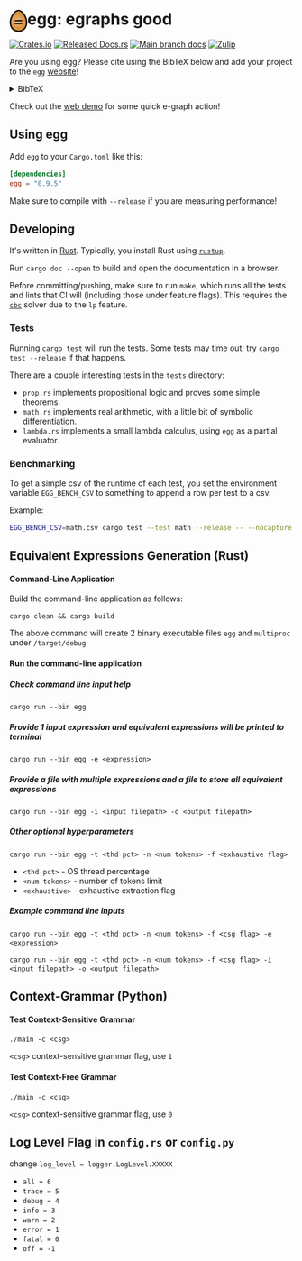 # <img src="doc/egg.svg" alt="egg logo" height="40" align="left"> egg: egraphs good

[![Crates.io](https://img.shields.io/crates/v/egg.svg)](https://crates.io/crates/egg)
[![Released Docs.rs](https://img.shields.io/crates/v/egg?color=blue&label=docs)](https://docs.rs/egg/)
[![Main branch docs](https://img.shields.io/badge/docs-main-blue)](https://egraphs-good.github.io/egg/egg/)
[![Zulip](https://img.shields.io/badge/zulip-join%20chat-blue)](https://egraphs.zulipchat.com)

Are you using egg?
Please cite using the BibTeX below and
add your project to the `egg`
[website](https://github.com/egraphs-good/egraphs-good.github.io)!

<details class="bibtex">
    <summary>BibTeX</summary>
    <code><pre>@article{2021-egg,
  author = {Willsey, Max and Nandi, Chandrakana and Wang, Yisu Remy and Flatt, Oliver and Tatlock, Zachary and Panchekha, Pavel},
  title = {egg: Fast and Extensible Equality Saturation},
  year = {2021},
  issue_date = {January 2021},
  publisher = {Association for Computing Machinery},
  address = {New York, NY, USA},
  volume = {5},
  number = {POPL},
  url = {https://doi.org/10.1145/3434304},
  doi = {10.1145/3434304},
  abstract = {An e-graph efficiently represents a congruence relation over many expressions. Although they were originally developed in the late 1970s for use in automated theorem provers, a more recent technique known as equality saturation repurposes e-graphs to implement state-of-the-art, rewrite-driven compiler optimizations and program synthesizers. However, e-graphs remain unspecialized for this newer use case. Equality saturation workloads exhibit distinct characteristics and often require ad-hoc e-graph extensions to incorporate transformations beyond purely syntactic rewrites.  This work contributes two techniques that make e-graphs fast and extensible, specializing them to equality saturation. A new amortized invariant restoration technique called rebuilding takes advantage of equality saturation's distinct workload, providing asymptotic speedups over current techniques in practice. A general mechanism called e-class analyses integrates domain-specific analyses into the e-graph, reducing the need for ad hoc manipulation.  We implemented these techniques in a new open-source library called egg. Our case studies on three previously published applications of equality saturation highlight how egg's performance and flexibility enable state-of-the-art results across diverse domains.},
  journal = {Proc. ACM Program. Lang.},
  month = jan,
  articleno = {23},
  numpages = {29},
  keywords = {equality saturation, e-graphs}
}
</pre></code>
</details>

Check out the [web demo](https://egraphs-good.github.io/egg-web-demo) for some quick e-graph action!

## Using egg

Add `egg` to your `Cargo.toml` like this:
```toml
[dependencies]
egg = "0.9.5"
```

Make sure to compile with `--release` if you are measuring performance!

## Developing

It's written in [Rust](https://www.rust-lang.org/).
Typically, you install Rust using [`rustup`](https://www.rust-lang.org/tools/install).

Run `cargo doc --open` to build and open the documentation in a browser.

Before committing/pushing, make sure to run `make`,
which runs all the tests and lints that CI will (including those under feature flags).
This requires the [`cbc`](https://projects.coin-or.org/Cbc) solver
due to the `lp` feature.

### Tests

Running `cargo test` will run the tests.
Some tests may time out; try `cargo test --release` if that happens.

There are a couple interesting tests in the `tests` directory:

- `prop.rs` implements propositional logic and proves some simple
  theorems.
- `math.rs` implements real arithmetic, with a little bit of symbolic differentiation.
- `lambda.rs` implements a small lambda calculus, using `egg` as a partial evaluator.


### Benchmarking

To get a simple csv of the runtime of each test, you set the environment variable
`EGG_BENCH_CSV` to something to append a row per test to a csv.

Example:
```bash
EGG_BENCH_CSV=math.csv cargo test --test math --release -- --nocapture --test --test-threads=1
```

## Equivalent Expressions Generation (Rust)
#### Command-Line Application
Build the command-line application as follows:
```
cargo clean && cargo build
```
The above command will create 2 binary executable files `egg` and `multiproc` under `/target/debug`

#### Run the command-line application
##### Check command line input help
```
cargo run --bin egg
```
##### Provide 1 input expression and equivalent expressions will be printed to terminal
```
cargo run --bin egg -e <expression>
```
##### Provide a file with multiple expressions and a file to store all equivalent expressions
```
cargo run --bin egg -i <input filepath> -o <output filepath>
```
##### Other optional hyperparameters
```
cargo run --bin egg -t <thd pct> -n <num tokens> -f <exhaustive flag>
```
* `<thd pct>` - OS thread percentage
* `<num tokens>` - number of tokens limit
* `<exhaustive>` - exhaustive extraction flag

##### Example command line inputs
```
cargo run --bin egg -t <thd pct> -n <num tokens> -f <csg flag> -e <expression>
```
```
cargo run --bin egg -t <thd pct> -n <num tokens> -f <csg flag> -i <input filepath> -o <output filepath>
```

## Context-Grammar (Python)

#### Test Context-Sensitive Grammar
```
./main -c <csg>
```
`<csg>` context-sensitive grammar flag, use `1`

#### Test Context-Free Grammar
```
./main -c <csg>
```
`<csg>` context-sensitive grammar flag, use `0`

## Log Level Flag in `config.rs` or `config.py`
change `log_level = logger.LogLevel.XXXXX`
* `all = 6`
* `trace = 5`
* `debug = 4`
* `info = 3`
* `warn = 2`
* `error = 1`
* `fatal = 0`
* `off = -1`